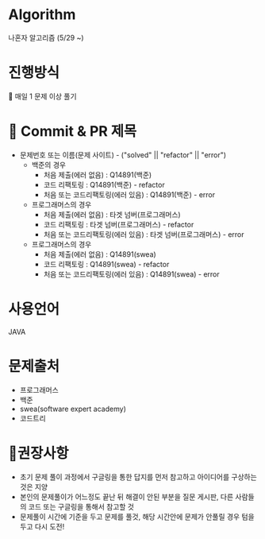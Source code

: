 # Algorithm
나혼자 알고리즘 (5/29 ~)

# 진행방식
💜 매일 1 문제 이상 풀기

# 🌱 Commit & PR 제목
* 문제번호 또는 이름(문제 사이트) - ("solved" || "refactor" || "error")
  * 백준의 경우
    * 처음 제출(에러 없음) : Q14891(백준)
    * 코드 리팩토링 : Q14891(백준) - refactor
    * 처음 또는 코드리팩토링(에러 있음) : Q14891(백준) - error
  * 프로그래머스의 경우
    * 처음 제출(에러 없음) : 타겟 넘버(프로그래머스)
    * 코드 리팩토링 : 타겟 넘버(프로그래머스) - refactor
    * 처음 또는 코드리팩토링(에러 있음) : 타겟 넘버(프로그래머스) - error
  * 프로그래머스의 경우
    * 처음 제출(에러 없음) : Q14891(swea)
    * 코드 리팩토링 : Q14891(swea) - refactor
    * 처음 또는 코드리팩토링(에러 있음) : Q14891(swea) - error


# 사용언어
JAVA


# 문제출처
* 프로그래머스
* 백준
* swea(software expert academy)
* 코드트리

# 🎈권장사항
* 초기 문제 풀이 과정에서 구글링을 통한 답지를 먼저 참고하고 아이디어를 구상하는 것은 지양
* 본인의 문제풀이가 어느정도 끝난 뒤 해결이 안된 부분을 질문 게시판, 다른 사람들의 코드 또는 구글링을 통해서 참고할 것
* 문제풀이 시간에 기준을 두고 문제를 풀것, 해당 시간안에 문제가 안풀릴 경우 텀을 두고 다시 도전!

